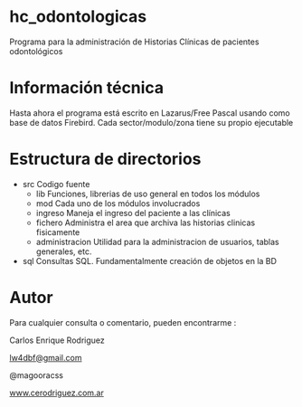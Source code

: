 hc_odontologicas
================

Programa para la administración de Historias Clínicas de pacientes odontológicos

Información técnica
================

Hasta ahora el programa está escrito en Lazarus/Free Pascal usando como base de datos Firebird.
Cada sector/modulo/zona tiene su propio ejecutable


Estructura de directorios
================

- src  Codigo fuente
  - lib  Funciones, librerias de uso general en todos los módulos
  - mod   Cada uno de los módulos involucrados
   - ingreso   Maneja el ingreso del paciente a las clínicas
   - fichero    Administra el area  que archiva las historias clinicas fisicamente
   - administracion  Utilidad para la administracion de usuarios, tablas generales, etc.
- sql  Consultas SQL. Fundamentalmente creación de objetos en la BD 


Autor
================

Para cualquier consulta o comentario, pueden encontrarme :

Carlos Enrique Rodriguez

lw4dbf@gmail.com

@magooracss

www.cerodriguez.com.ar

